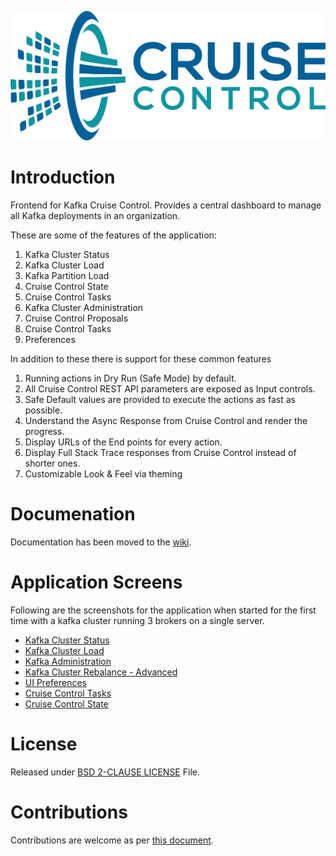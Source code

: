 <p align="center">
  <img alt="Cruise Control Frontend" src="images/cc-logo.png">
</p>

Introduction
============

Frontend for Kafka Cruise Control. Provides a central dashboard to manage all Kafka deployments in an organization.

These are some of the features of the application:

1. Kafka Cluster Status
2. Kafka Cluster Load
3. Kafka Partition Load
4. Cruise Control State
5. Cruise Control Tasks
6. Kafka Cluster Administration
7. Cruise Control Proposals
8. Cruise Control Tasks
9. Preferences

In addition to these there is support for these common features

1. Running actions in Dry Run (Safe Mode) by default.
2. All Cruise Control REST API parameters are exposed as Input controls.
3. Safe Default values are provided to execute the actions as fast as possible.
4. Understand the Async Response from Cruise Control and render the progress.
5. Display URLs of the End points for every action.
6. Display Full Stack Trace responses from Cruise Control instead of shorter ones.
7. Customizable Look & Feel via theming

Documenation
=============

Documentation has been moved to the [wiki](https://github.com/linkedin/cruise-control-ui/wiki).


Application Screens
===================

Following are the screenshots for the application when started for the first time with a kafka cluster running 3 brokers on a single server.

- [Kafka Cluster Status](images/01-kafka-cluster-status.png)
- [Kafka Cluster Load](images/02-kafka-cluster-load.png)
- [Kafka Administration](images/03-admin.png)
- [Kafka Cluster Rebalance - Advanced](images/03-admin-1.png)
- [UI Preferences](images/04-preferences.png)
- [Cruise Control Tasks](images/05-tasks.png)
- [Cruise Control State](images/06-cc-state.png)

License
=======

Released under [BSD 2-CLAUSE LICENSE](LICENSE.md) File.

Contributions
=============

Contributions are welcome as per [this document](CONTRIBUTING.md).
